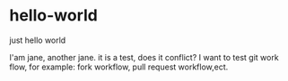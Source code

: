 # hello-world
just hello world

I'am jane, another jane. it is a test, does it conflict?
I want to test git work flow, for example: fork workflow, pull request workflow,ect.

